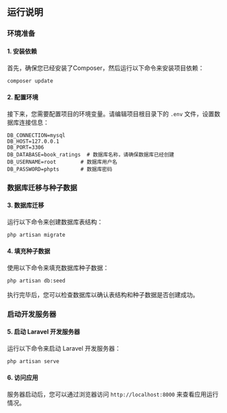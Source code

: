 
## 运行说明

### 环境准备

#### 1. 安装依赖

首先，确保您已经安装了Composer，然后运行以下命令来安装项目依赖：

```bash
composer update
```

#### 2. 配置环境

接下来，您需要配置项目的环境变量。请编辑项目根目录下的 `.env` 文件，设置数据库连接信息：

```plaintext
DB_CONNECTION=mysql
DB_HOST=127.0.0.1
DB_PORT=3306
DB_DATABASE=book_ratings  # 数据库名称，请确保数据库已经创建
DB_USERNAME=root        # 数据库用户名
DB_PASSWORD=phpts       # 数据库密码
```

### 数据库迁移与种子数据

#### 3. 数据库迁移

运行以下命令来创建数据库表结构：

```bash
php artisan migrate
```

#### 4. 填充种子数据

使用以下命令来填充数据库种子数据：

```bash
php artisan db:seed
```

执行完毕后，您可以检查数据库以确认表结构和种子数据是否创建成功。

### 启动开发服务器

#### 5. 启动 Laravel 开发服务器

运行以下命令来启动 Laravel 开发服务器：

```bash
php artisan serve
```

#### 6. 访问应用
服务器启动后，您可以通过浏览器访问 `http://localhost:8000` 来查看应用运行情况。

